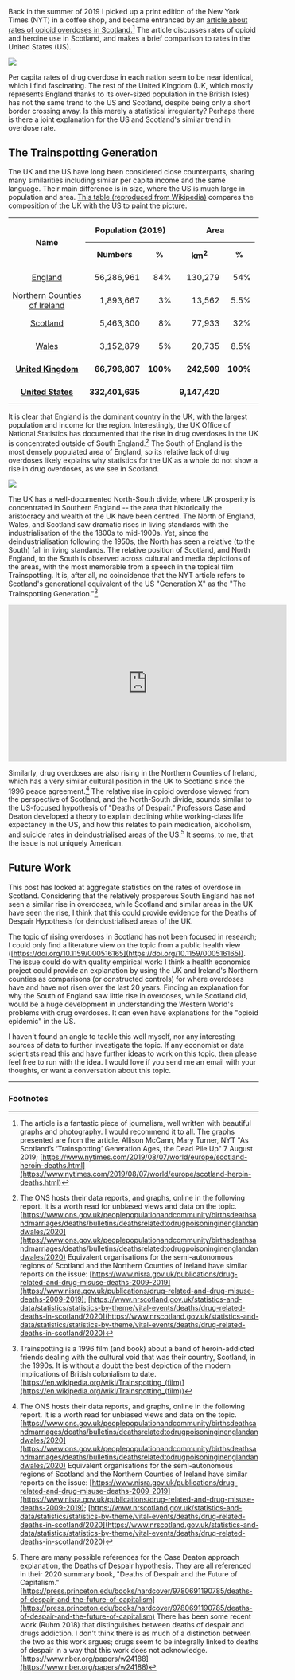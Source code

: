 Back in the summer of 2019 I picked up a print edition of the New York Times (NYT) in a coffee shop, and became entranced by an [article about rates of opioid overdoses in Scotland.](https://www.nytimes.com/2019/08/07/world/europe/scotland-heroin-deaths.html)[^1]
The article discusses rates of opioid and heroine use in Scotland, and makes a brief comparison to rates in the United States (US).

<p align="center">
<img src="../files/posts/2021-12-29-overdoses-in-scotland-and-the-united-states-files/nyt-graph-overdose.png" style="display: block; margin: auto;" />
</p>

Per capita rates of drug overdose in each nation seem to be near identical, which I find fascinating.
The rest of the United Kingdom (UK, which mostly represents England thanks to its over-sized population in the British Isles) has not the same trend to the US and Scotland, despite being only a short border crossing away.
Is this merely a statistical irregularity?
Perhaps there is there a joint explanation for the US and Scotland's similar trend in overdose rate.

## The Trainspotting Generation

The UK and the US have long been considered close counterparts, sharing many similarities including similar per capita income and the same language.
Their main difference is in size, where the US is much large in population and area.
[This table (reproduced from Wikipedia)](https://en.wikipedia.org/wiki/Countries_of_the_United_Kingdom#Statistics) compares the composition of the UK with the US to paint the picture.

<table class="wikitable sortable">
<tbody><tr>
<th rowspan="2">Name
</th>
<th colspan="2">Population (2019)
</th>
<th colspan="2">Area
</th>
<th rowspan="2">Pop.&#160;density<br />(per&#160;km<sup>2</sup>;&#160;2019)
</th>
<th colspan="3"><a href="https://en.wikipedia.org/wiki/Gross_value_added" title="Gross value added">Gross value added</a> (2015)
</th></tr>
<tr>
<th>Numbers
</th>
<th>%
</th>
<th>km<sup>2</sup>
</th>
<th>%
</th>
<th><a href="https://en.wikipedia.org/wiki/Pound_sterling" title="Pound sterling">£</a>
</th>
<th>%
</th>
<th>£ per capita
</th></tr>
<tr>
<td align="center"><a href="https://en.wikipedia.org/wiki/England" title="England">England</a>
</td>
<td align="right">56,286,961
</td>
<td align="right">84%
</td>
<td align="right">130,279
</td>
<td align="right">54%
</td>
<td align="right">432.05
</td>
<td align="right">1,433 billion
</td>
<td align="right">86%
</td>
<td align="right">26,159
</td></tr>
<tr>
<td align="center"><a href="https://en.wikipedia.org/wiki/Northern_Ireland" title="Northern Ireland">Northern&#160;Counties of Ireland</a>
</td>
<td align="right">1,893,667
</td>
<td align="right">3%
</td>
<td align="right">13,562
</td>
<td align="right">5.5%
</td>
<td align="right">139.63
</td>
<td align="right">34 billion
</td>
<td align="right">2%
</td>
<td align="right">18,584
</td></tr>
<tr>
<td align="center"><a href="https://en.wikipedia.org/wiki/Scotland" title="Scotland">Scotland</a>
</td>
<td align="right">5,463,300
</td>
<td align="right">8%
</td>
<td align="right">77,933
</td>
<td align="right">32%
</td>
<td align="right">70.10
</td>
<td align="right">127 billion
</td>
<td align="right">8%
</td>
<td align="right">23,685
</td></tr>
<tr>
<td align="center"><a href="https://en.wikipedia.org/wiki/Wales" title="Wales">Wales</a>
</td>
<td align="right">3,152,879
</td>
<td align="right">5%
</td>
<td align="right">20,735
</td>
<td align="right">8.5%
</td>
<td align="right">152.06
</td>
<td align="right">56 billion
</td>
<td align="right">3%
</td>
<td align="right">18,002
</td></tr>
<tr>
<td align="center"><b><a href="https://en.wikipedia.org/wiki/United_Kingdom" title="United Kingdom">United&#160;Kingdom</a></b>
</td>
<td align="right"><b>66,796,807</b>
</td>
<td align="right"><b>100%</b>
</td>
<td align="right"><b>242,509</b>
</td>
<td align="right"><b>100%</b>
</td>
<td align="right"><b>275.44</b>
</td>
<td align="right"><b>1,666 billion</b>
</td>
<td align="right"><b>100%</b>
</td>
<td align="right"><b>25,351</b>
</td></tr>
<tr>
<td align="center"><b><a href="https://en.wikipedia.org/wiki/United_States" title="United States">United&#160;States</a></b>
</td>
<td align="right"><b>332,401,635</b>
</td>
<td align="right"><b> </b>
</td>
<td align="right"><b>9,147,420</b>
</td>
<td align="right"><b> </b>
</td>
<td align="right"><b>36.34</b>
</td>
<td align="right"><b>11.666 trillion</b>
</td>
<td align="right"><b> </b>
</td>
<td align="right"><b>35,108</b>
</td>
</tr></tbody></table>

It is clear that England is the dominant country in the UK, with the largest population and income for the region.
Interestingly, the UK Office of National Statistics has documented that the rise in drug overdoses in the UK is concentrated outside of South England.[^2]
The South of England is the most densely populated area of England, so its relative lack of drug overdoses likely explains why statistics for the UK as a whole do not show a rise in drug overdoses, as we see in Scotland.

<p align="center">
<img src="../files/posts/2021-12-29-overdoses-in-scotland-and-the-united-states-files/ons-graph.png" style="display: block; margin: auto;" />
</p>

The UK has a well-documented North-South divide, where UK prosperity is concentrated in Southern England -- the area that historically the aristocracy and wealth of the UK have been centred.
The North of England, Wales, and Scotland saw dramatic rises in living standards with the industrialisation of the the 1800s to mid-1900s.
Yet, since the deindustrialisation following the 1950s, the North has seen a relative (to the South) fall in living standards.
The relative position of Scotland, and North England, to the South is observed across cultural and media depictions of the areas, with the most memorable from a speech in the topical film Trainspotting.
It is, after all, no coincidence that the NYT article refers to Scotland's generational equivalent of the US "Generation X" as the "The Trainspotting Generation."[^3]

<p align="centre">
<iframe width="560" height="315" src="https://www.youtube.com/embed/xCtPBFHKSNg?controls=0&amp;start=39" title="YouTube video player" frameborder="0" allow="accelerometer; autoplay; clipboard-write; encrypted-media; gyroscope; picture-in-picture" allowfullscreen></iframe>
</p>

Similarly, drug overdoses are also rising in the Northern Counties of Ireland, which has a very similar cultural position in the UK to Scotland since the 1996 peace agreement.[^2]
The relative rise in opioid overdose viewed from the perspective of Scotland, and the North-South divide, sounds similar to the US-focused hypothesis of "Deaths of Despair."
Professors Case and Deaton developed a theory to explain declining white working-class life expectancy in the US, and how this relates to pain medication, alcoholism, and suicide rates in deindustrialised areas of the US.[^4]
It seems, to me, that the issue is not uniquely American.

## Future Work

This post has looked at aggregate statistics on the rates of overdose in Scotland.
Considering that the relatively prosperous South England has not seen a similar rise in overdoses, while Scotland and similar areas in the UK have seen the rise, I think that this could provide evidence for the Deaths of Despair Hypothesis for deindustrialised areas of the UK.

The topic of rising overdoses in Scotland has not been focused in research; I could only find a literature view on the topic from a public health view ([https://doi.org/10.1159/000516165](https://doi.org/10.1159/000516165)).
The issue could do with quality empirical work:
I think a health economics project could provide an explanation by using the UK and Ireland's Northern counties as comparisons (or constructed controls) for where overdoses have and have not risen over the last 20 years.
Finding an explanation for why the South of England saw little rise in overdoses, while Scotland did, would be a huge development in understanding the Western World's problems with drug overdoses.
It can even have explanations for the "opioid epidemic" in the US.

I haven't found an angle to tackle this well myself, nor any interesting sources of data to further investigate the topic.
If any economist or data scientists read this and have further ideas to work on this topic, then please feel free to run with the idea.
I would love if you send me an email with your thoughts, or want a conversation about this topic.

-----

### Footnotes

[^1]: The article is a fantastic piece of journalism, well written with beautiful graphs and photography.  I would recommend it to all.  The graphs presented are from the article.  Allison McCann, Mary Turner, NYT  "As Scotland’s ‘Trainspotting’ Generation Ages, the Dead Pile Up"  7 August 2019;  [https://www.nytimes.com/2019/08/07/world/europe/scotland-heroin-deaths.html](https://www.nytimes.com/2019/08/07/world/europe/scotland-heroin-deaths.html)

[^2]: The ONS hosts their data reports, and graphs, online in the following report.  It is a worth read for unbiased views and data on the topic.  [https://www.ons.gov.uk/peoplepopulationandcommunity/birthsdeathsandmarriages/deaths/bulletins/deathsrelatedtodrugpoisoninginenglandandwales/2020](https://www.ons.gov.uk/peoplepopulationandcommunity/birthsdeathsandmarriages/deaths/bulletins/deathsrelatedtodrugpoisoninginenglandandwales/2020)  Equivalent organisations for the semi-autonomous regions of Scotland and the Northern Counties of Ireland have similar reports on the issue:  [https://www.nisra.gov.uk/publications/drug-related-and-drug-misuse-deaths-2009-2019](https://www.nisra.gov.uk/publications/drug-related-and-drug-misuse-deaths-2009-2019); [https://www.nrscotland.gov.uk/statistics-and-data/statistics/statistics-by-theme/vital-events/deaths/drug-related-deaths-in-scotland/2020](https://www.nrscotland.gov.uk/statistics-and-data/statistics/statistics-by-theme/vital-events/deaths/drug-related-deaths-in-scotland/2020)

[^3]: Trainspotting is a 1996 film (and book) about a band of heroin-addicted friends dealing with the cultural void that was their country, Scotland, in the 1990s.  It is without a doubt the best depiction of the modern implications of British colonialism to date.  [https://en.wikipedia.org/wiki/Trainspotting_(film)](https://en.wikipedia.org/wiki/Trainspotting_(film))

[^4]: There are many possible references for the Case Deaton approach explanation, the Deaths of Despair hypothesis.  They are all referenced in their 2020 summary book, "Deaths of Despair and the Future of Capitalism."  [https://press.princeton.edu/books/hardcover/9780691190785/deaths-of-despair-and-the-future-of-capitalism](https://press.princeton.edu/books/hardcover/9780691190785/deaths-of-despair-and-the-future-of-capitalism)  There has been some recent work (Ruhm 2018) that distinguishes between deaths of despair and drugs addiction.  I don't think there is as much of a distinction between the two as this work argues; drugs seem to be integrally linked to deaths of despair in a way that this work does not acknowledge.  [https://www.nber.org/papers/w24188](https://www.nber.org/papers/w24188)
